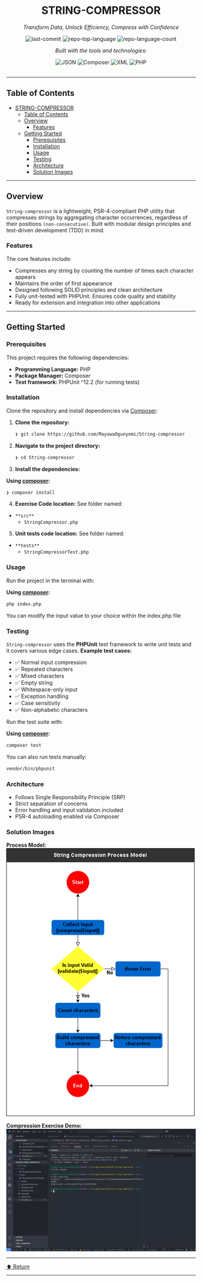 <div id="top">

<!-- HEADER STYLE: CLASSIC -->
<div align="center">


# STRING-COMPRESSOR

<em>Transform Data, Unlock Efficiency, Compress with Confidence</em>

<!-- BADGES -->
<img src="https://img.shields.io/github/last-commit/MayowaOgunyemi/String-compressor?style=flat&logo=git&logoColor=white&color=0080ff" alt="last-commit">
<img src="https://img.shields.io/github/languages/top/MayowaOgunyemi/String-compressor?style=flat&color=0080ff" alt="repo-top-language">
<img src="https://img.shields.io/github/languages/count/MayowaOgunyemi/String-compressor?style=flat&color=0080ff" alt="repo-language-count">

<em>Built with the tools and technologies:</em>

<img src="https://img.shields.io/badge/JSON-000000.svg?style=flat&logo=JSON&logoColor=white" alt="JSON">
<img src="https://img.shields.io/badge/Composer-885630.svg?style=flat&logo=Composer&logoColor=white" alt="Composer">
<img src="https://img.shields.io/badge/XML-005FAD.svg?style=flat&logo=XML&logoColor=white" alt="XML">
<img src="https://img.shields.io/badge/PHP-777BB4.svg?style=flat&logo=PHP&logoColor=white" alt="PHP">

</div>
<br>

---

## Table of Contents

- [STRING-COMPRESSOR](#string-compressor)
  - [Table of Contents](#table-of-contents)
  - [Overview](#overview)
    - [Features](#features)
  - [Getting Started](#getting-started)
    - [Prerequisites](#prerequisites)
    - [Installation](#installation)
    - [Usage](#usage)
    - [Testing](#testing)
    - [Architecture](#architecture)
    - [Solution Images](#solution-images)

---

## Overview

`String-compressor` is a lightweight, PSR-4-compliant PHP utility that compresses strings by aggregating character occurrences, regardless of their positions `(non-consecutive)`. Built with modular design principles and test-driven development (TDD) in mind.

### Features

The core features include:
- Compresses any string by counting the number of times each character appears
- Maintains the order of first appearance
- Designed following SOLID principles and clean architecture
- Fully unit-tested with PHPUnit. Ensures code quality and stability
- Ready for extension and integration into other applications

---

## Getting Started

### Prerequisites

This project requires the following dependencies:

- **Programming Language:** PHP
- **Package Manager:** Composer
- **Test framework:** PHPUnit ^12.2 (for running tests)

### Installation

Clone the repository and install dependencies via [Composer](https://getcomposer.org):

1. **Clone the repository:**

    ```sh
    ❯ git clone https://github.com/MayowaOgunyemi/String-compressor
    ```

2. **Navigate to the project directory:**

    ```sh
    ❯ cd String-compressor
    ```

3. **Install the dependencies:**

**Using [composer](https://www.php.net/):**

```sh
❯ composer install
```

4. **Exercise Code location:**
See folder named: 
- `**src**`
  - `StringCompressor.php`

5. **Unit tests code location:**
See folder named: 
- `**tests**`
  - `StringCompressorTest.php`

### Usage

Run the project in the terminal with:

**Using [composer](https://www.php.net/):**

```sh
php index.php
```
You can modify the input value to your choice within the index.php file

### Testing

`String-compressor` uses the **PHPUnit** test framework to write unit tests and it covers various edge cases. 
**Example test cases:**
- ✅ Normal input compression
- ✅ Repeated characters
- ✅ Mixed characters
- ✅ Empty string
- ✅ Whitespace-only input
- ✅ Exception handling
- ✅ Case sensitivity
- ✅ Non-alphabetic characters

Run the test suite with:

**Using [composer](https://www.php.net/):**

```sh
composer test
```

You can also run tests manually:
```sh
vendor/bin/phpunit
```

### Architecture
- Follows Single Responsibility Principle (SRP)
- Strict separation of concerns
- Error handling and input validation included
- PSR-4 autoloading enabled via Composer

### Solution Images
**Process Model:**
![String Compressor Process Model](images/model.png)

**Compression Exercise Demo:**
![String Compressor Exercise Demo](images/demo.png)


---

<div align="left"><a href="#top">⬆ Return</a></div>

---
